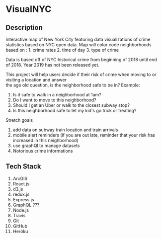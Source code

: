 # VisualNYC

## Description

Interactive map of New York City featuring data visualizations of crime statistics based on NYC open data.
Map will color code neighborhoods based on : 1. crime rates 2. time of day 3. type of crime

Data is based off of NYC historical crime from beginning of 2018 until end of 2018. Year 2019 has not been released yet.




This project will help users decide if their risk of crime when moving to or visiting a location and answer  
 the age old question, is the neighborhood safe to be in? Example:

1.  Is it safe to walk in a neighborhood at 1am?
2.  Do I want to move to this neighborhood?
3.  Should I get an Uber or walk to the closest subway stop?
4.  Is this neighborhood safe to let my kid's go trick or treating?

Stretch goals

1.  add data on subway train location and train arrivals
2.  mobile alert reminders (if you are out late, reminder that your risk has increased in this neighborhood)
3.  use graphQl to manage datasets
4.  Notorious crime informations

## Tech Stack

1.  ArcGIS
2.  React.js
3.  d3.js
4.  redux.js
5.  Express.js
6.  GraphQL ???
7.  Node.js
8.  Travis
9.  Git
10. GitHub
11. Heroku
